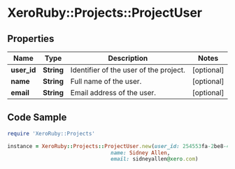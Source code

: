# XeroRuby::Projects::ProjectUser

## Properties

Name | Type | Description | Notes
------------ | ------------- | ------------- | -------------
**user_id** | **String** | Identifier of the user of the project. | [optional] 
**name** | **String** | Full name of the user. | [optional] 
**email** | **String** | Email address of the user. | [optional] 

## Code Sample

```ruby
require 'XeroRuby::Projects'

instance = XeroRuby::Projects::ProjectUser.new(user_id: 254553fa-2be8-4991-bd5e-70a97ea12ef8,
                                 name: Sidney Allen,
                                 email: sidneyallen@xero.com)
```


